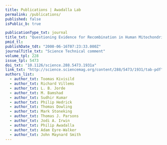 ```yaml
---
title: Publications | Awadalla Lab
permalink: /publications/
published: false
isPublic_b: true

publicationType_txt: journal
title_txt: "Questioning Evidence for Recombination in Human Mitochondrial DNA"
pmid_tl: 
publishDate_tdt: "2000-06-16T07:23:33.000Z"
journalTitle_txt: "Science Technical comment"
volume_tpl: 228
issue_tpl: 5473
doi_txt: "10.1126/science.288.5473.1931a"
link_txt: "http://science.sciencemag.org/content/288/5473/1931/tab-pdf"
authors_list: 
  - author_txt: Toomas Kivisild
  - author_txt: Richard Villems
  - author_txt: L. B. Jorde
  - author_txt: M. Bamshad
  - author_txt: Sudhir Kumar
  - author_txt: Philip Hedrick
  - author_txt: Thomas Dowling
  - author_txt: Mark Stoneking
  - author_txt: Thomas J. Parsons
  - author_txt: Jodi A. Irwin
  - author_txt: Philip Awadalla
  - author_txt: Adam Eyre-Walker
  - author_txt: John Maynard Smith
---
```


